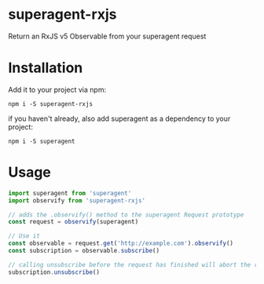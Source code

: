 # superagent-rxjs

Return an RxJS v5 Observable from your superagent request

# Installation

Add it to your project via npm:

```shell
npm i -S superagent-rxjs
```

if you haven't already, also add superagent as a dependency to your project:

```shell
npm i -S superagent
```

# Usage

```js
import superagent from 'superagent'
import observify from 'superagent-rxjs'

// adds the .observify() method to the superagent Request prototype
const request = observify(superagent)

// Use it
const observable = request.get('http://example.com').observify()
const subscription = observable.subscribe()

// calling unsubscribe before the request has finished will abort the request!
subscription.unsubscribe()
```
